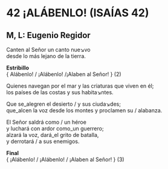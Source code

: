 # 42 ¡ALÁBENLO! (ISAÍAS 42)

## M, L: Eugenio Regidor

Canten al Señor un canto nue↘vo  
desde lo más lejano de la tierra.  

**Estribillo**  
{ Alábenlo! / ¡Alábenlo! /¡Alaben al Señor! } (2)  

Quienes navegan por el mar y las criaturas que viven en él;  
los países de las costas y sus habita↘ntes.  

Que se_alegren el desierto / y sus ciuda↘des;  
que_alcen la voz desde los montes y proclamen su / alabanza.  

El Señor saldrá como / un héroe  
y luchará con ardor como_un guerrero;  
alzará la voz, dará_el grito de batalla,  
y derrotará / a sus enemigos.  

**Final**  
{ ¡Alábenlo! / ¡Alábenlo! / ¡Alaben al Señor! } (3)  

